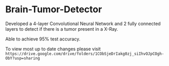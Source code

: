 # Brain-Tumor-Detector

Developed a 4-layer Convolutional Neural Network and 2 fully connected layers to detect if there is a tumor present in a X-Ray.

Able to achieve 95% test accuracy.


To view most up to date changes please visit `https://drive.google.com/drive/folders/1CObSjeDrIakg0zj_siIhvOJpCOgh-ObY?usp=sharing`

